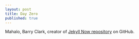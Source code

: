 ```yaml
---
layout: post
title: Day Zero
published: true
---
```




Mahalo, Barry Clark, creator of [Jekyll Now repository](https://github.com/barryclark/jekyll-now) on GitHub.

